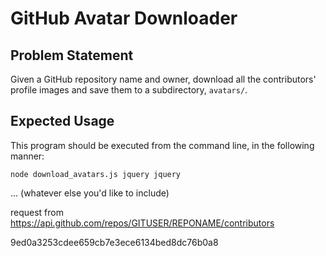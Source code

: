 # GitHub Avatar Downloader

## Problem Statement

Given a GitHub repository name and owner, download all the contributors' profile images and save them to a subdirectory, `avatars/`.

## Expected Usage

This program should be executed from the command line, in the following manner:

`node download_avatars.js jquery jquery`

... (whatever else you'd like to include)

request from https://api.github.com/repos/GITUSER/REPONAME/contributors

9ed0a3253cdee659cb7e3ece6134bed8dc76b0a8
